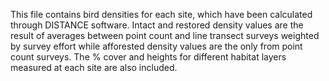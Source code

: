 This file contains bird densities for each site, which have been calculated through DISTANCE software. 
Intact and restored density values are the result of averages between point count and line transect surveys weighted by survey effort while afforested density values are the 
only from point count surveys. The % cover and heights for different habitat layers measured at each site are also included.
